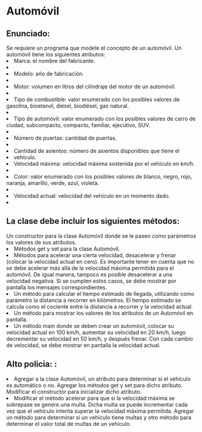 <h1>Automóvil</h1>

<h2>Enunciado:</h2>
Se requiere un programa que modele el concepto de un automóvil. Un automóvil tiene los siguientes atributos:
<li>Marca: el nombre del fabricante.<li>
<li>Modelo: año de fabricación.<li>
<li>Motor: volumen en litros del cilindraje del motor de un automóvil.<li>
<li>Tipo de combustible: valor enumerado con los posibles valores de gasolina, bioetanol, diésel, biodiésel, gas natural.<li>
<li>Tipo de automóvil: valor enumerado con los posibles valores de carro de ciudad, subcompacto, compacto, familiar, ejecutivo, SUV.<li>
<li>Número de puertas: cantidad de puertas.<li>
<li>Cantidad de asientos: número de asientos disponibles que tiene el<li>
vehículo.
<li>Velocidad máxima: velocidad máxima sostenida por el vehículo en km/h.<li>
<li>Color: valor enumerado con los posibles valores de blanco, negro, rojo, naranja, amarillo, verde, azul, violeta.<li>
<li>Velocidad actual: velocidad del vehículo en un momento dado.<li>

<h2>La clase debe incluir los siguientes métodos:</h2>
Un constructor para la clase Automóvil donde se le pasen como parámetros los valores de sus atributos.
<li>Métodos get y set para la clase Automóvil.</li>
<li>Métodos para acelerar una cierta velocidad, desacelerar y frenar (colocar la velocidad actual en cero). Es importante tener en cuenta que no se debe acelerar más allá de la velocidad máxima permitida para el automóvil. De igual manera, tampoco es posible desacelerar a una velocidad negativa. Si se cumplen estos casos, se debe mostrar por pantalla los mensajes correspondientes.</li>
<li>Un método para calcular el tiempo estimado de llegada, utilizando como parámetro la distancia a recorrer en kilómetros. El tiempo estimado se calcula como el cociente entre la distancia a recorrer y la velocidad actual.</li>
<li>Un método para mostrar los valores de los atributos de un Automóvil en pantalla.</li>
<li>Un método main donde se deben crear un automóvil, colocar su velocidad actual en 100 km/h, aumentar su velocidad en 20 km/h, luego decrementar su velocidad en 50 km/h, y después frenar. Con cada cambio de velocidad, se debe mostrar en pantalla la velocidad actual.</li>

<h2>Alto policia: :</h2>
<li>Agregar a la clase Automóvil, un atributo para determinar si el vehículo es automático o no. Agregar los métodos get y set para dicho atributo. Modificar el constructor para inicializar dicho atributo.</li>
<li>Modificar el método acelerar para que si la velocidad máxima se sobrepase se genere una multa. Dicha multa se puede incrementar cada vez que el vehículo intenta superar la velocidad máxima permitida.
Agregar un método para determinar si un vehículo tiene multas y otro método para determinar el valor total de multas de un vehículo.</li>



